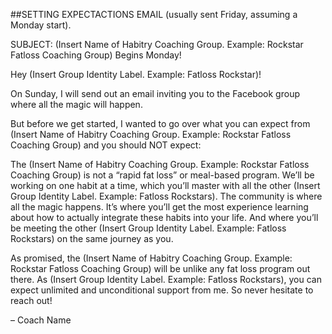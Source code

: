 ##SETTING EXPECTACTIONS EMAIL (usually sent Friday, assuming a Monday start).

SUBJECT: (Insert Name of Habitry Coaching Group. Example: Rockstar Fatloss Coaching Group) Begins Monday!

Hey (Insert Group Identity Label. Example: Fatloss Rockstar)!

On Sunday, I will send out an email inviting you to the Facebook group where all the magic will happen. 

But before we get started, I wanted to go over what you can expect from (Insert Name of Habitry Coaching Group. Example: Rockstar Fatloss Coaching Group) and you should NOT expect:

The (Insert Name of Habitry Coaching Group. Example: Rockstar Fatloss Coaching Group) is not a “rapid fat loss” or meal-based program. We’ll be working on one habit at a time, which you’ll master with all the other (Insert Group Identity Label. Example: Fatloss Rockstars). The community is where all the magic happens. It’s where you’ll get the most experience learning about how to actually integrate these habits into your life. And where you’ll be meeting the other (Insert Group Identity Label. Example: Fatloss Rockstars) on the same journey as you.

As promised, the (Insert Name of Habitry Coaching Group. Example: Rockstar Fatloss Coaching Group) will be unlike any fat loss program out there. As (Insert Group Identity Label. Example: Fatloss Rockstars), you can expect unlimited and unconditional support from me. So never hesitate to reach out!

– Coach Name

